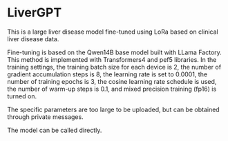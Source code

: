 # LiverGPT
This is a large liver disease model fine-tuned using LoRa based on clinical liver disease data.

Fine-tuning is based on the Qwen14B base model built with LLama Factory. 
This method is implemented with Transformers4 and pef5 libraries.
In the training settings, the training batch size for each device is 2, the number of gradient accumulation steps is 8, the learning rate is set to 0.0001, the number of training epochs is 3, the cosine learning rate schedule is used, the number of warm-up steps is 0.1, and mixed precision training (fp16) is turned on.


The specific parameters are too large to be uploaded, but can be obtained through private messages.

The model can be called directly.
